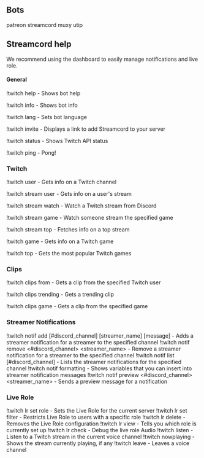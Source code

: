 ## Bots
patreon
streamcord
muxy
utip

## Streamcord help
We recommend using the dashboard to easily manage notifications and live role.

#### General
!twitch help - Shows bot help

!twitch info - Shows bot info

!twitch lang - Sets bot language

!twitch invite - Displays a link to add Streamcord to your server

!twitch status - Shows Twitch API status

!twitch ping - Pong!

### Twitch

!twitch user <user> - Gets info on a Twitch channel

!twitch stream user <user> - Gets info on a user's stream

!twitch stream watch <user> - Watch a Twitch stream from Discord

!twitch stream game <name> - Watch someone stream the specified game

!twitch stream top - Fetches info on a top stream

!twitch game <name> - Gets info on a Twitch game

!twitch top - Gets the most popular Twitch games

### Clips
!twitch clips from <user> - Gets a clip from the specified Twitch user

!twitch clips trending - Gets a trending clip

!twitch clips game <game> - Gets a clip from the specified game

### Streamer Notifications
!twitch notif add [#discord_channel] [streamer_name] [message] - Adds a streamer notification for a streamer to the specified channel
!twitch notif remove <#discord_channel> <streamer_name> - Remove a streamer notification for a streamer to the specified channel
!twitch notif list [#discord_channel] - Lists the streamer notifications for the specified channel
!twitch notif formatting - Shows variables that you can insert into streamer notification messages
!twitch notif preview <#discord_channel> <streamer_name> - Sends a preview message for a notification

### Live Role
!twitch lr set role - Sets the Live Role for the current server
!twitch lr set filter - Restricts Live Role to users with a specific role
!twitch lr delete - Removes the Live Role configuration
!twitch lr view - Tells you which role is currently set up
!twitch lr check - Debug the live role
Audio
!twitch listen <user> - Listen to a Twitch stream in the current voice channel
!twitch nowplaying - Shows the stream currently playing, if any
!twitch leave - Leaves a voice channel